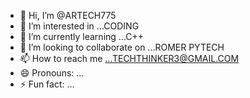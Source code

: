 - 👋 Hi, I’m @ARTECH775
- 👀 I’m interested in ...CODING
- 🌱 I’m currently learning ...C++
- 💞️ I’m looking to collaborate on ...ROMER PYTECH
- 📫 How to reach me ...TECHTHINKER3@GMAIL.COM
- 😄 Pronouns: ...
- ⚡ Fun fact: ...

<!---
ARTECH775/ARTECH775 is a ✨ special ✨ repository because its `README.md` (this file) appears on your GitHub profile.
You can click the Preview link to take a look at your changes.
--->
